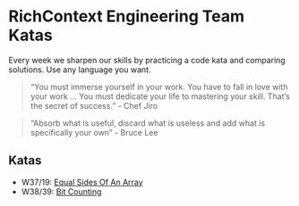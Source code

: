 # RichContext Engineering Team Katas

Every week we sharpen our skills by practicing a code kata and comparing solutions. Use any language you want. 

> “You must immerse yourself in your work. You have to fall in love with your work … You must dedicate your life to mastering your skill. That’s the secret of success.” - Chef Jiro

> “Absorb what is useful, discard what is useless and add what is specifically your own” - Bruce Lee

## Katas 

* W37/19: [Equal Sides Of An Array](https://www.codewars.com/kata/equal-sides-of-an-array/)
* W38/39: [Bit Counting](https://www.codewars.com/kata/526571aae218b8ee490006f4)

